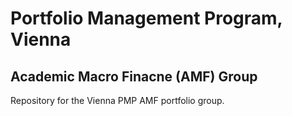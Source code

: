 # Portfolio Management Program, Vienna

## Academic Macro Finacne (AMF) Group

Repository for the Vienna PMP AMF portfolio group.
